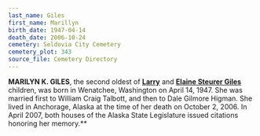 ```yaml
---
last_name: Giles
first_name: Marillyn
birth_date: 1947-04-14
death_date: 2006-10-24
cemetery: Seldovia City Cemetery
cemetery_plot: 343
source_file: Cemetery Directory
---
```

**MARILYN K. GILES**, the second oldest of [**Larry**](./Giles_Larry_George.md) and [**Elaine Steurer Giles**](./Giles_Elaine_Merle_Steurer.md)
children, was born in Wenatchee, Washington on April 14, 1947. She was married first to
William Craig Talbott, and then to Dale Gilmore Higman. She lived in
Anchorage, Alaska at the time of her death on October 2, 2006. In April
2007, both houses of the Alaska State Legislature issued citations
honoring her memory.**



